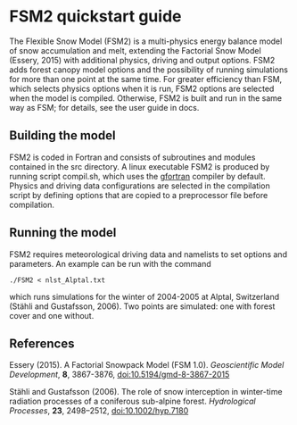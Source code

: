# FSM2 quickstart guide

The Flexible Snow Model (FSM2) is a multi-physics energy balance model of snow accumulation and melt, extending the Factorial Snow Model (Essery, 2015) with additional physics, driving and output options. FSM2 adds forest canopy model options and the possibility of running simulations for more than one point at the same time. For greater efficiency than FSM, which selects physics options when it is run, FSM2 options are selected when the model is compiled. Otherwise, FSM2 is built and run in the same way as FSM; for details, see the user guide in docs.

## Building the model

FSM2 is coded in Fortran and consists of subroutines and modules contained in the src directory. A linux executable FSM2 is produced by running script compil.sh, which uses the [gfortran](https://gcc.gnu.org/wiki/GFortran) compiler by default. Physics and driving data configurations are selected in the compilation script by defining options that are copied to a preprocessor file before compilation.

## Running the model

FSM2 requires meteorological driving data and namelists to set options and parameters. An example can be run with the command

    ./FSM2 < nlst_Alptal.txt

which runs simulations for the winter of 2004-2005 at Alptal, Switzerland (Stähli and Gustafsson, 2006). Two points are simulated: one with forest cover and one without.

## References

Essery (2015). A Factorial Snowpack Model (FSM 1.0). *Geoscientific Model Development*, **8**, 3867-3876, [doi:10.5194/gmd-8-3867-2015](http://www.geosci-model-dev.net/8/3867/2015/)

Stähli and Gustafsson (2006). The role of snow interception in winter-time radiation processes of a coniferous sub-alpine forest.
*Hydrological Processes*, **23**, 2498–2512, [doi:10.1002/hyp.7180](https://onlinelibrary.wiley.com/doi/abs/10.1002/hyp.7180)


